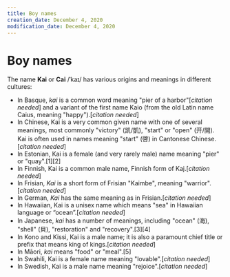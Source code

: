 ```yaml
---
title: Boy names
creation_date: December 4, 2020
modification_date: December 4, 2020
---
```



# Boy names

The name **Kai** or **Cai** /ˈkaɪ/ has various origins and meanings in different cultures:
* In Basque, *kai* is a common word meaning "pier of a harbor"[*citation needed*] and a variant of the first name Kaio (from the old Latin name Caius, meaning "happy").[*citation needed*]
* In Chinese, Kai is a very common given name with one of several meanings, most commonly "victory" (凯/凱), "start" or "open" (开/開). Kai is often used in names meaning "start" (啓) in Cantonese Chinese.[*citation needed*]
* In Estonian, Kai is a female (and very rarely male) name meaning "pier" or "quay".[1][2]
* In Finnish, Kai is a common male name, Finnish form of Kaj.[*citation needed*]
* In Frisian, *Kai* is a short form of Frisian "Kaimbe", meaning "warrior".[*citation needed*]
* In German, *Kai* has the same meaning as in Frisian.[*citation needed*]
* In Hawaiian, Kai is a unisex name which means "sea" in Hawaiian language or “ocean”.[*citation needed*]
* In Japanese, *kai* has a number of meanings, including "ocean" (海), "shell" (貝), "restoration" and "recovery".[3][4]
* In Kono and Kissi, Kai is a male name; it is also a paramount chief title or prefix that means king of kings.[*citation needed*]
* In Māori, *kai* means "food" or "meal".[5]
* In Swahili, Kai is a female name meaning "lovable".[*citation needed*]
* In Swedish, Kai is a male name meaning "rejoice".[*citation needed*]

